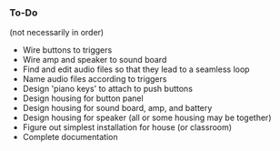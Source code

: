 ### To-Do
(not necessarily in order)
- Wire buttons to triggers
- Wire amp and speaker to sound board
- Find and edit audio files so that they lead to a seamless loop
- Name audio files according to triggers
- Design 'piano keys' to attach to push buttons
- Design housing for button panel
- Design housing for sound board, amp, and battery
- Design housing for speaker (all or some housing may be together)
- Figure out simplest installation for house (or classroom)
- Complete documentation
